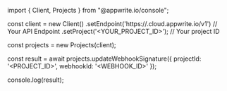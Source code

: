 import { Client, Projects } from "@appwrite.io/console";

const client = new Client()
    .setEndpoint('https://<REGION>.cloud.appwrite.io/v1') // Your API Endpoint
    .setProject('<YOUR_PROJECT_ID>'); // Your project ID

const projects = new Projects(client);

const result = await projects.updateWebhookSignature({
    projectId: '<PROJECT_ID>',
    webhookId: '<WEBHOOK_ID>'
});

console.log(result);
